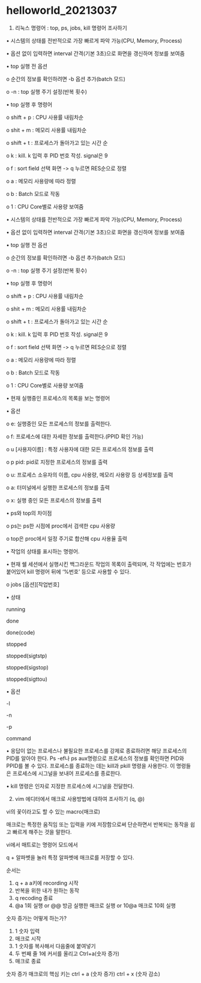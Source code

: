 # helloworld_20213037

1.	리눅스 명령어 : top, ps, jobs, kill 명령어 조사하기

<top>
  
•	시스템의 상태를 전반적으로 가장 빠르게 파악 가능(CPU, Memory, Process)
  
•	옵션 없이 입력하면 interval 간격(기본 3초)으로 화면을 갱신하며 정보를 보여줌
  
•	top 실행 전 옵션
  
  o	순간의 정보를 확인하려면 -b 옵션 추가(batch 모드)
  
  o	-n : top 실행 주기 설정(반복 횟수)
  
•	top 실행 후 명령어
  
  o	shift + p : CPU 사용률 내림차순
  
  o	shit + m : 메모리 사용률 내림차순
  
  o	shift + t : 프로세스가 돌아가고 있는 시간 순
  
  o	k : kill. k 입력 후 PID 번호 작성. signal은 9
  
  o	f : sort field 선택 화면 -> q 누르면 RES순으로 정렬
  
  o	a : 메모리 사용량에 따라 정렬
  
  o	b : Batch 모드로 작동
  
  o	1 : CPU Core별로 사용량 보여줌
  
•	시스템의 상태를 전반적으로 가장 빠르게 파악 가능(CPU, Memory, Process)
  
•	옵션 없이 입력하면 interval 간격(기본 3초)으로 화면을 갱신하며 정보를 보여줌
  
•	top 실행 전 옵션
  
  o	순간의 정보를 확인하려면 -b 옵션 추가(batch 모드)

  o	-n : top 실행 주기 설정(반복 횟수)

•	top 실행 후 명령어
  
  o	shift + p : CPU 사용률 내림차순
  
  o	shit + m : 메모리 사용률 내림차순
  
  o	shift + t : 프로세스가 돌아가고 있는 시간 순
  
  o	k : kill. k 입력 후 PID 번호 작성. signal은 9
  
  o	f : sort field 선택 화면 -> q 누르면 RES순으로 정렬
  
  o	a : 메모리 사용량에 따라 정렬
  
  o	b : Batch 모드로 작동
  
  o	1 : CPU Core별로 사용량 보여줌

<ps>
  
•	현재 실행중인 프로세스의 목록을 보는 명령어
  
•	옵션
  
  o	e: 실행중인 모든 프로세스의 정보를 출력한다.
  
  o	f: 프로세스에 대한 자세한 정보를 출력한다.(PPID 확인 가능)
  
  o	u [사용자이름] : 특정 사용자에 대한 모든 프로세스의 정보를 출력
  
  o	p pid: pid로 지정한 프로세스의 정보를 출력
  
  o	u: 프로세스 소유자의 이름, cpu 사용량, 메모리 사용량 등 상세정보를 출력
  
  o	a: 터미널에서 실행한 프로세스의 정보를 출력
  
  o	x: 실행 중인 모든 프로세스의 정보를 출력
  
•	ps와 top의 차이점
  
  o	ps는 ps한 시점에 proc에서 검색한 cpu 사용량
  
  o	top은 proc에서 일정 주기로 합산해 cpu 사용율 출력

<jobs>
  
•	작업의 상태를 표시하는 명령어.
  
•	현재 쉘 세션에서 실행시킨 백그라운드 작업의 목록이 출력되며, 각 작업에는 번호가 붙어있어 kill 명령어 뒤에 ‘%번호’ 등으로 사용할 수 있다.
  
  o	jobs [옵션][작업번호]
  
•	상태
  
  running
  
  done
  
  done(code)
  
  stopped
  
  stopped(sigtstp)
  
  stopped(sigstop)
  
  stopped(sigttou)
  
 
•	옵션
  
 -l 
  
 -n
  
 -p
  
 command

<kill>
  
•	응답이 없는 프로세스나 불필요한 프로세스를 강제로 종료하려면 해당 프로세스의 PID를 알아야 한다. Ps -ef나 ps aux명령으로 프로세스의 정보를 확인하면 PID와 PPID를 볼 수 있다. 프로세스를 종료하는 데는 kill과 pkill 명령을 사용한다. 이 명령들은 프로세스에 시그널을 보내어 프로세스를 종료한다.
  
•	kill 명령은 인자로 지정한 프로세스에 시그널을 전달한다.
  
  

  
  
  
 

2.	vim 에디터에서 매크로 사용방법에 대하여 조사하기 (q, @)
  
vi의 꽃이라고도 할 수 있는 macro(매크로)
  
매크로는 특정한 움직임 또는 입력을 키에 저장함으로써 단순하면서 반복되는 동작을 쉽고 빠르게 해주는 것을 말한다.

vi에서 매트로는 명령어 모드에서
  
q + 알파벳을 눌러 특정 알파벳에 매크로를 저장할 수 있다.

순서는
1. q + a       a키에 recording 시작
2. 반복을 위한 내가 원하는 동작
3. q             recoding 종료
4. @a          1회 실행
or @@         방금 실행한 매크로 실행
or 10@a       매크로 10회 실행

숫자 증가는 어떻게 하는가?
1. 1 숫자 입력
2. 매크로 시작
3. 1 숫자를 복사해서 다음줄에 붙여넣기
4. 두 번째 줄 1에 커서를 올리고 Ctrl+a(숫자 증가)
5. 매크로 종료

숫자 증가 매크로의 핵심 키는
ctrl + a (숫자 증가)
ctrl + x (숫자 감소)

